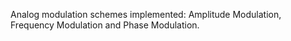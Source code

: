 Analog modulation schemes implemented: Amplitude Modulation, Frequency Modulation and Phase Modulation. 

